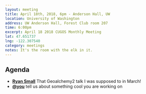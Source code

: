 ```yaml
---
layout: meeting
title: April 18th, 2018, 6pm - Anderson Hall, UW
location: University of Washington
address: UW Anderson Hall, Forest Club room 207
time: 6:00pm
excerpt: April 18 2018 CUGOS Monthly Meeting
lat: 47.651737
lng: -122.307540
category: meetings
notes: It's the room with the elk in it.
---
```



## Agenda
- **[Ryan Small](https://github.com/foundatron)** That Geoalchemy2 talk I was supposed to in March!
- **[@you](http://cugos.org/people/)** tell us about something cool you are working on

